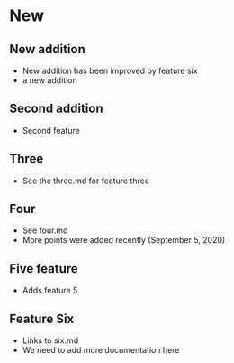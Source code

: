 # New

## New addition
- New addition has been improved by feature six
- a new addition

## Second addition
- Second feature

## Three
- See the three.md for feature three

## Four
- See four.md
- More points were added recently (September 5, 2020)

## Five feature
- Adds feature 5

## Feature Six
- Links to six.md
- We need to add more documentation here
